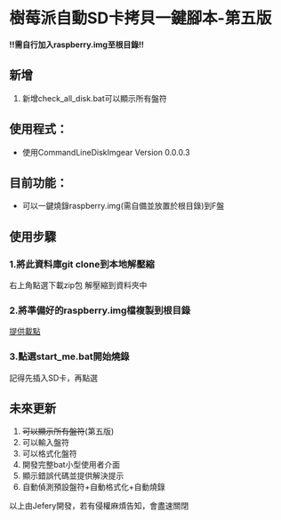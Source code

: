 # 樹莓派自動SD卡拷貝一鍵腳本-第五版
**!!需自行加入raspberry.img至根目錄!!**
## 新增
1. 新增check_all_disk.bat可以顯示所有盤符

## 使用程式：
- 使用CommandLineDiskImgear Version 0.0.0.3

## 目前功能：
- 可以一鍵燒錄raspberry.img(需自備並放置於根目錄)到F盤

## 使用步驟
### 1.將此資料庫git clone到本地解壓縮
右上角點選下載zip包
解壓縮到資料夾中
### 2.將準備好的raspberry.img檔複製到根目錄
[提供載點](https://mega.nz/folder/pIQ3BQDJ#oG_OZAg0KzNxllXijoE7oA)
### 3.點選start_me.bat開始燒錄
記得先插入SD卡，再點選

## 未來更新
1. ~~可以顯示所有盤符~~(第五版)
2. 可以輸入盤符
3. 可以格式化盤符
4. 開發完整bat小型使用者介面
5. 顯示錯誤代碼並提供解決提示
6. 自動偵測預設盤符+自動格式化+自動燒錄



以上由Jefery開發，若有侵權麻煩告知，會盡速關閉